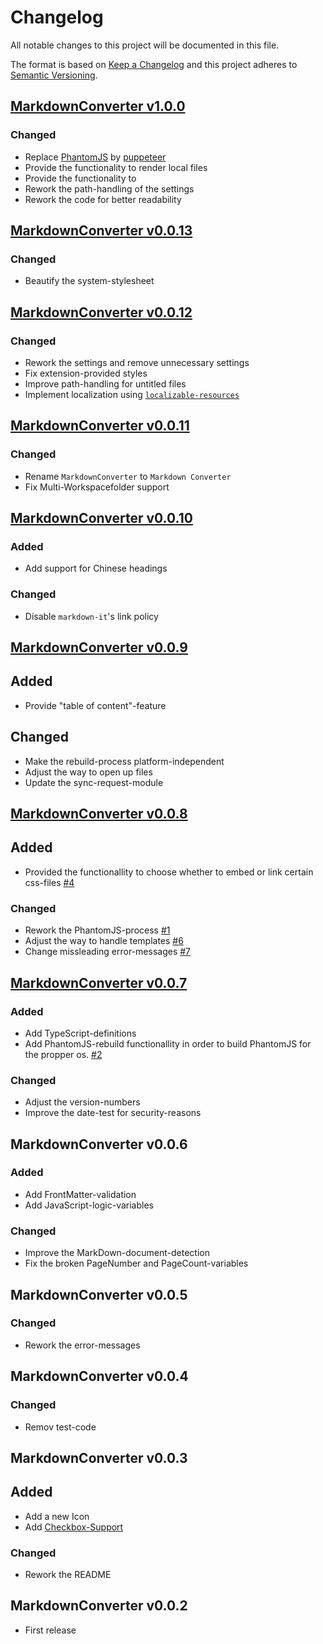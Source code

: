 # Changelog
All notable changes to this project will be documented in this file.

The format is based on [Keep a Changelog](http://keepachangelog.com/en/1.0.0/)
and this project adheres to [Semantic Versioning](http://semver.org/spec/v2.0.0.html).

## [MarkdownConverter v1.0.0]
### Changed
  - Replace [PhantomJS](http://phantomjs.org/) by [puppeteer](https://github.com/GoogleChrome/puppeteer)
  - Provide the functionality to render local files
  - Provide the functionality to 
  - Rework the path-handling of the settings
  - Rework the code for better readability

## [MarkdownConverter v0.0.13]
### Changed
  - Beautify the system-stylesheet

## [MarkdownConverter v0.0.12]
### Changed
  - Rework the settings and remove unnecessary settings
  - Fix extension-provided styles
  - Improve path-handling for untitled files
  - Implement localization using [`localizable-resources`](https://npmjs.org/package/localizable-resources)

## [MarkdownConverter v0.0.11]
### Changed
  - Rename `MarkdownConverter` to `Markdown Converter`
  - Fix Multi-Workspacefolder support

## [MarkdownConverter v0.0.10]
### Added
  - Add support for Chinese headings

### Changed
  - Disable `markdown-it`'s link policy

## [MarkdownConverter v0.0.9]
## Added
  - Provide "table of content"-feature

## Changed
  - Make the rebuild-process platform-independent
  - Adjust the way to open up files
  - Update the sync-request-module

## [MarkdownConverter v0.0.8]
## Added
  - Provided the functionallity to choose whether to embed or link certain css-files [#4](https://github.com/manuth/MarkdownConverter/issues/4)

### Changed
  - Rework the PhantomJS-process [#1](https://github.com/manuth/MarkdownConverter/issues/1)
  - Adjust the way to handle templates [#6](https://github.com/manuth/MarkdownConverter/issues/6)
  - Change missleading error-messages [#7](https://github.com/manuth/MarkdownConverter/issues/7)

## [MarkdownConverter v0.0.7]
### Added
  - Add TypeScript-definitions
  - Add PhantomJS-rebuild functionallity in order to build PhantomJS for the propper os. [#2](https://github.com/manuth/MarkdownConverter/issues/2)

### Changed
  - Adjust the version-numbers
  - Improve the date-test for security-reasons

## MarkdownConverter v0.0.6
### Added
  - Add FrontMatter-validation
  - Add JavaScript-logic-variables

### Changed
  - Improve the MarkDown-document-detection
  - Fix the broken PageNumber and PageCount-variables

## MarkdownConverter v0.0.5
### Changed
  - Rework the error-messages

## MarkdownConverter v0.0.4
### Changed
  - Remov test-code

## MarkdownConverter v0.0.3
## Added
  - Add a new Icon
  - Add [Checkbox-Support](https://www.npmjs.com/package/markdown-it-checkbox)

### Changed
  - Rework the README

## MarkdownConverter v0.0.2
  - First release

<!--- References -->
[MarkdownConverter v1.0.0]: https://github.com/manuth/MarkdownConverter/compare/v0.0.13...v1.0.0
[MarkdownConverter v0.0.13]: https://github.com/manuth/MarkdownConverter/compare/v0.0.12...v0.0.13
[MarkdownConverter v0.0.12]: https://github.com/manuth/MarkdownConverter/compare/v0.0.11...v0.0.12
[MarkdownConverter v0.0.11]: https://github.com/manuth/MarkdownConverter/compare/v0.0.10...v0.0.11
[MarkdownConverter v0.0.10]: https://github.com/manuth/MarkdownConverter/compare/v0.0.9...v0.0.10
[MarkdownConverter v0.0.9]: https://github.com/manuth/MarkdownConverter/compare/v0.0.8...v0.0.9
[MarkdownConverter v0.0.8]: https://github.com/manuth/MarkdownConverter/compare/v0.0.7...v0.0.8
[MarkdownConverter v0.0.7]: https://github.com/manuth/MarkdownConverter/compare/v0.0.4...v0.0.7